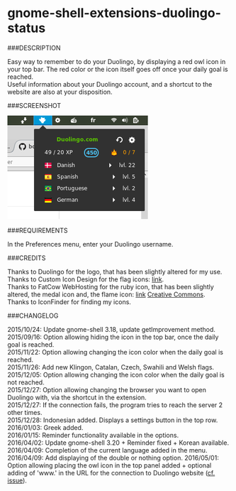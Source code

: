 # gnome-shell-extensions-duolingo-status

###DESCRIPTION

Easy way to remember to do your Duolingo, by displaying a red owl icon in your top bar. The red color or the icon itself goes off once your daily goal is reached.  
Useful information about your Duolingo account, and a shortcut to the website are also at your disposition.

###SCREENSHOT

![screenshot](./screenshot.png)

###REQUIREMENTS

In the Preferences menu, enter your Duolingo username.

###CREDITS

Thanks to Duolingo for the logo, that has been slightly altered for my use.  
Thanks to Custom Icon Design for the flag icons: [link](http://www.customicondesign.com/).  
Thanks to FatCow WebHosting for the ruby icon, that has been slightly altered, the medal icon and, the flame icon: [link](http://www.fatcow.com/free-icons/) [Creative Commons](http://creativecommons.org/licenses/by/3.0/us/).  
Thanks to IconFinder for finding my icons.  

###CHANGELOG

2015/10/24: Update gnome-shell 3.18, update getImprovement method.  
2015/09/16: Option allowing hiding the icon in the top bar, once the daily goal is reached.  
2015/11/22: Option allowing changing the icon color when the daily goal is reached.  
2015/11/26: Add new Klingon, Catalan, Czech, Swahili and Welsh flags.  
2015/12/05: Option allowing changing the icon color when the daily goal is not reached.  
2015/12/27: Option allowing changing the browser you want to open Duolingo with, via the shortcut in the extension.  
2015/12/27: If the connection fails, the program tries to reach the server 2 other times.  
2015/12/28: Indonesian added. Displays a settings button in the top row.  
2016/01/03: Greek added.  
2016/01/15: Reminder functionality available in the options.  
2016/04/02: Update gnome-shell 3.20 + Reminder fixed + Korean available.  
2016/04/09: Completion of the current language added in the menu.
2016/04/09: Add displaying of the double or nothing option.
2016/05/01: Option allowing placing the owl icon in the top panel added + optional adding of 'www.' in the URL for the connection to Duolingo website ([cf. issue](https://github.com/bo32/gnome-shell-extension-duolingo-status/issues/3)).
